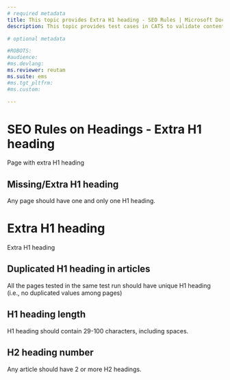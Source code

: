 ```yaml
---
# required metadata
title: This topic provides Extra H1 heading - SEO Rules | Microsoft Docs
description: This topic provides test cases in CATS to validate content with SEO rules - Extra H1 heading

# optional metadata

#ROBOTS:
#audience:
#ms.devlang:
ms.reviewer: reutam
ms.suite: ems
#ms.tgt_pltfrm:
#ms.custom:

---
```

# SEO Rules on Headings - Extra H1 heading

Page with extra H1 heading

## Missing/Extra H1 heading
Any page should have one and only one H1 heading.

# Extra H1 heading
Extra H1 heading

## Duplicated H1 heading in articles
All the pages tested in the same test run should have unique H1 heading (i.e., no duplicated values among pages)
## H1 heading length
H1 heading should contain 29-100 characters, including spaces.
## H2 heading number
Any article should have 2 or more H2 headings.
